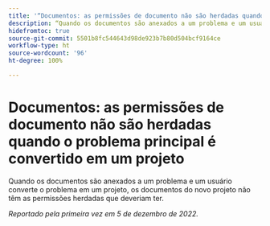 ```yaml
---
title: '“Documentos: as permissões de documento não são herdadas quando o problema principal é convertido em um projeto”'
description: “Quando os documentos são anexados a um problema e um usuário converte o problema em um projeto, os documentos do novo projeto não têm as permissões herdadas que deveriam ter.”
hidefromtoc: true
source-git-commit: 5501b8fc544643d98de923b7b80d504bcf9164ce
workflow-type: ht
source-wordcount: '96'
ht-degree: 100%

---
```



# Documentos: as permissões de documento não são herdadas quando o problema principal é convertido em um projeto

<!--This issue is on both WF and WFP TOCs-->

Quando os documentos são anexados a um problema e um usuário converte o problema em um projeto, os documentos do novo projeto não têm as permissões herdadas que deveriam ter.

_Reportado pela primeira vez em 5 de dezembro de 2022._

